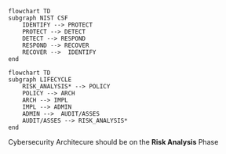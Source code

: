 ```mermaid
flowchart TD
subgraph NIST CSF
	IDENTIFY --> PROTECT
	PROTECT --> DETECT
	DETECT --> RESPOND
	RESPOND --> RECOVER
	RECOVER -->  IDENTIFY
end
```


```mermaid
flowchart TD
subgraph LIFECYCLE
	RISK_ANALYSIS* --> POLICY
	POLICY --> ARCH
	ARCH --> IMPL
	IMPL --> ADMIN
	ADMIN -->  AUDIT/ASSES
	AUDIT/ASSES --> RISK_ANALYSIS*
end
```
Cybersecurity Architecure should be on the **Risk Analysis** Phase